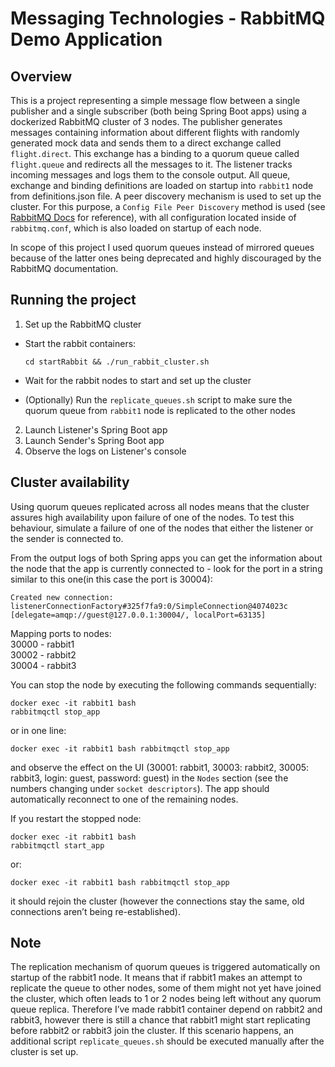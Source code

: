 # Messaging Technologies - RabbitMQ Demo Application

## Overview
This is a project representing a simple message flow between a single publisher and a single subscriber (both being Spring Boot apps) using a dockerized RabbitMQ cluster of 3 nodes. The publisher generates messages containing information about different flights with randomly generated mock data and sends them to a direct exchange called `flight.direct`. This exchange has a binding to a quorum queue called `flight.queue` and redirects all the messages to it. The listener tracks incoming messages and logs them to the console output. All queue, exchange and binding definitions are loaded on startup into `rabbit1` node from definitions.json file. A peer discovery mechanism is used to set up the cluster. For this purpose, a `Config File Peer Discovery` method is used (see [RabbitMQ Docs](https://www.rabbitmq.com/cluster-formation.html#peer-discovery-classic-config) for reference), with all configuration located inside of `rabbitmq.conf`, which is also loaded on startup of each node.  

In scope of this project I used quorum queues instead of mirrored queues because of the latter ones being deprecated and highly discouraged by the RabbitMQ documentation.

## Running the project
1. Set up the RabbitMQ cluster
- Start the rabbit containers:

   ```cd startRabbit && ./run_rabbit_cluster.sh```

- Wait for the rabbit nodes to start and set up the cluster
- (Optionally) Run the `replicate_queues.sh` script to make sure the quorum queue from `rabbit1` node is replicated to the other nodes

2. Launch Listener's Spring Boot app
3. Launch Sender's Spring Boot app
4. Observe the logs on Listener's console

## Cluster availability

Using quorum queues replicated across all nodes means that the cluster assures high availability upon failure of one of the nodes. To test this behaviour, simulate a failure of one of the nodes that either the listener or the sender is connected to. 

From the output logs of both Spring apps you can get the information about the node that the app is currently connected to - look for the port in a string similar to this one(in this case the port is 30004):
```
Created new connection: listenerConnectionFactory#325f7fa9:0/SimpleConnection@4074023c [delegate=amqp://guest@127.0.0.1:30004/, localPort=63135]
``` 
Mapping ports to nodes:\
30000 - rabbit1\
30002 - rabbit2\
30004 - rabbit3

You can stop the node by executing the following commands sequentially:
```
docker exec -it rabbit1 bash
rabbitmqctl stop_app
```
or in one line:
```
docker exec -it rabbit1 bash rabbitmqctl stop_app
```

and observe the effect on the UI (30001: rabbit1, 30003: rabbit2, 30005: rabbit3, login: guest, password: guest) in the `Nodes` section (see the numbers changing under `socket descriptors`). The app should automatically reconnect to one of the remaining nodes. 

If you restart the stopped node: 
```
docker exec -it rabbit1 bash
rabbitmqctl start_app
```
or:
```
docker exec -it rabbit1 bash rabbitmqctl stop_app
```
it should rejoin the cluster (however the connections stay the same, old connections aren’t being re-established).

## Note
The replication mechanism of quorum queues is triggered automatically on startup of the rabbit1 node. It means that if rabbit1 makes an attempt to replicate the queue to other nodes, some of them might not yet have joined the cluster, which often leads to 1 or 2 nodes being left without any quorum queue replica. Therefore I’ve made rabbit1 container depend on rabbit2 and rabbit3, however there is still a chance that rabbit1 might start replicating before rabbit2 or rabbit3 join the cluster. If this scenario happens, an additional script `replicate_queues.sh` should be executed manually after the cluster is set up. 
